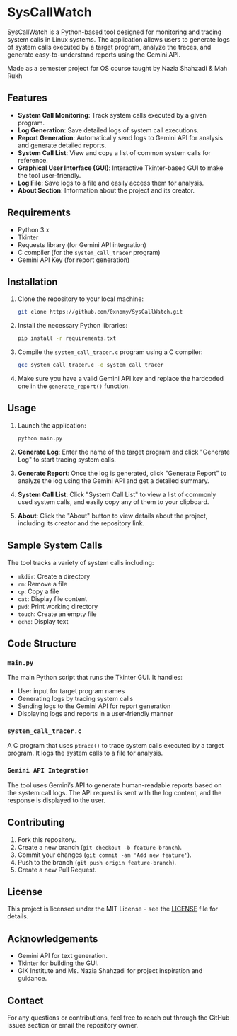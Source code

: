 # SysCallWatch

SysCallWatch is a Python-based tool designed for monitoring and tracing system calls in Linux systems. The application allows users to generate logs of system calls executed by a target program, analyze the traces, and generate easy-to-understand reports using the Gemini API.

Made as a semester project for OS course taught by Nazia Shahzadi & Mah Rukh

## Features

- **System Call Monitoring**: Track system calls executed by a given program.
- **Log Generation**: Save detailed logs of system call executions.
- **Report Generation**: Automatically send logs to Gemini API for analysis and generate detailed reports.
- **System Call List**: View and copy a list of common system calls for reference.
- **Graphical User Interface (GUI)**: Interactive Tkinter-based GUI to make the tool user-friendly.
- **Log File**: Save logs to a file and easily access them for analysis.
- **About Section**: Information about the project and its creator.

## Requirements

- Python 3.x
- Tkinter
- Requests library (for Gemini API integration)
- C compiler (for the `system_call_tracer` program)
- Gemini API Key (for report generation)

## Installation

1. Clone the repository to your local machine:
   ```bash
   git clone https://github.com/0xnomy/SysCallWatch.git
   ```
   
2. Install the necessary Python libraries:
   ```bash
   pip install -r requirements.txt
   ```

3. Compile the `system_call_tracer.c` program using a C compiler:
   ```bash
   gcc system_call_tracer.c -o system_call_tracer
   ```

4. Make sure you have a valid Gemini API key and replace the hardcoded one in the `generate_report()` function.

## Usage

1. Launch the application:
   ```bash
   python main.py
   ```

2. **Generate Log**: Enter the name of the target program and click "Generate Log" to start tracing system calls.

3. **Generate Report**: Once the log is generated, click "Generate Report" to analyze the log using the Gemini API and get a detailed summary.

4. **System Call List**: Click "System Call List" to view a list of commonly used system calls, and easily copy any of them to your clipboard.

5. **About**: Click the "About" button to view details about the project, including its creator and the repository link.

## Sample System Calls

The tool tracks a variety of system calls including:

- `mkdir`: Create a directory
- `rm`: Remove a file
- `cp`: Copy a file
- `cat`: Display file content
- `pwd`: Print working directory
- `touch`: Create an empty file
- `echo`: Display text

## Code Structure

### `main.py`
The main Python script that runs the Tkinter GUI. It handles:
- User input for target program names
- Generating logs by tracing system calls
- Sending logs to the Gemini API for report generation
- Displaying logs and reports in a user-friendly manner

### `system_call_tracer.c`
A C program that uses `ptrace()` to trace system calls executed by a target program. It logs the system calls to a file for analysis.

### `Gemini API Integration`
The tool uses Gemini’s API to generate human-readable reports based on the system call logs. The API request is sent with the log content, and the response is displayed to the user.

## Contributing

1. Fork this repository.
2. Create a new branch (`git checkout -b feature-branch`).
3. Commit your changes (`git commit -am 'Add new feature'`).
4. Push to the branch (`git push origin feature-branch`).
5. Create a new Pull Request.

## License

This project is licensed under the MIT License - see the [LICENSE](LICENSE) file for details.

## Acknowledgements

- Gemini API for text generation.
- Tkinter for building the GUI.
- GIK Institute and Ms. Nazia Shahzadi for project inspiration and guidance.

## Contact

For any questions or contributions, feel free to reach out through the GitHub issues section or email the repository owner.
